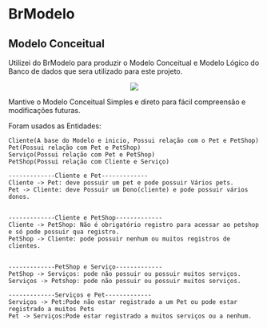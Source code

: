 # BrModelo 
## Modelo Conceitual
Utilizei do BrModelo para produzir o Modelo Conceitual e Modelo Lógico do Banco de dados que sera utilizado para este projeto.

<p align = "center">
  <img src="https://github.com/user-attachments/assets/201b802f-a4b8-4d27-b142-2ed96dfc392e">
</p>
Mantive o Modelo Conceitual Simples e direto para fácil compreensão e modificações futuras.

Foram usados as Entidades:
``` 
Cliente(A base do Modelo e inicio, Possui relação com o Pet e PetShop) 
Pet(Possui relação com Pet e PetShop)
Serviço(Possui relação com Pet e PetShop)
PetShop(Possui relação com Cliente e Serviço)

-------------Cliente e Pet-------------
Cliente -> Pet: deve possuir um pet e pode possuir Vários pets.
Pet -> Cliente: deve Possuir um Dono(cliente) e pode possuir vários donos.


-------------Cliente e PetShop-------------
Cliente -> PetShop: Não é obrigatório registro para acessar ao petshop e só pode possuir qua registro.
PetShop -> Cliente: pode possuir nenhum ou muitos registros de clientes.


-------------PetShop e Serviço-------------
PetShop -> Serviços: pode não possuir ou possuir muitos serviços.
Serviços -> Petshop: pode não possuir ou possuir muitos serviços.

-------------Serviços e Pet-------------
Serviços -> Pet:Pode não estar registrado a um Pet ou pode estar registrado a muitos Pets
Pet -> Serviços:Pode estar registrado a muitos serviços ou a nenhum.
```

